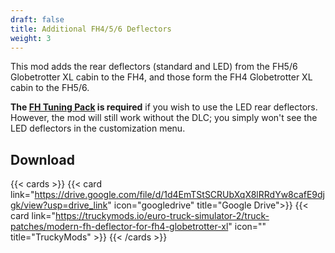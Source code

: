 ```yaml
---
draft: false
title: Additional FH4/5/6 Deflectors
weight: 3
---
```


This mod adds the rear deflectors (standard and LED) from the FH5/6 Globetrotter XL cabin to the FH4, and those form the FH4 Globetrotter XL cabin to the FH5/6.

**The [FH Tuning Pack](https://store.steampowered.com/app/1299530/) is required** if you wish to use the LED rear deflectors. However, the mod will still work without the DLC; you simply won't see the LED deflectors in the customization menu.

## Download

{{< cards >}}
    {{< card link="https://drive.google.com/file/d/1d4EmTStSCRUbXqX8lRRdYw8cafE9djgk/view?usp=drive_link" icon="googledrive" title="Google Drive">}}
    {{< card link="https://truckymods.io/euro-truck-simulator-2/truck-patches/modern-fh-deflector-for-fh4-globetrotter-xl" icon="" title="TruckyMods" >}}
{{< /cards >}}